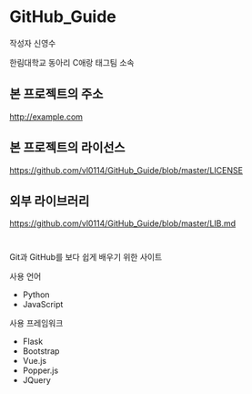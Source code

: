 # GitHub_Guide
작성자 신영수

한림대학교 동아리 C애랑 태그팀 소속

## 본 프로젝트의 주소
http://example.com

## 본 프로젝트의 라이선스
https://github.com/vl0114/GitHub_Guide/blob/master/LICENSE

## 외부 라이브러리
https://github.com/vl0114/GitHub_Guide/blob/master/LIB.md

# 
Git과 GitHub를 보다 쉽게 배우기 위한 사이트

사용 언어
 - Python
 - JavaScript

사용 프레임워크
 - Flask
 - Bootstrap
 - Vue.js
 - Popper.js
 - JQuery

#
